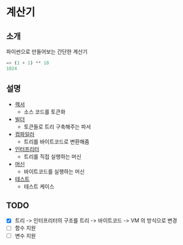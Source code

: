 # 계산기

## 소개

파이썬으로 만들어보는 간단한 계산기

```python
=> (1 + 1) ** 10
1024
```

## 설명

- [렉서](src/lexer.py)
    - 소스 코드를 토큰화
- [빌더](src/builder.py)
    - 토큰들로 트리 구축해주는 파서
- [컴파일러](src/compiler.py)
    - 트리를 바이트코드로 변환해줌
- [인터프리터](src/interpreter.py)
    - 트리를 직접 실행하는 머신
- [머신](src/machine.py)
    - 바이트코드를 실행하는 머신
- [테스트](src/tests.py)
    - 테스트 케이스

## TODO

- [x] 트리 -> 인터프리터의 구조를 트리 -> 바이트코드 -> VM 의 방식으로 변경
- [ ] 함수 지원
- [ ] 변수 지원
